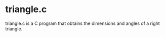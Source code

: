 # triangle.c
triangle.c is a C program that obtains the dimensions and angles of a right triangle.

